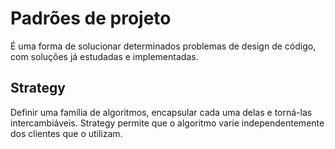 # Padrões de projeto

É uma forma de solucionar determinados problemas de design de código, com soluções já estudadas e implementadas.


## Strategy

Definir uma família de algoritmos, encapsular cada uma delas e torná-las intercambiáveis. Strategy permite que o algoritmo varie independentemente dos clientes que o utilizam.

